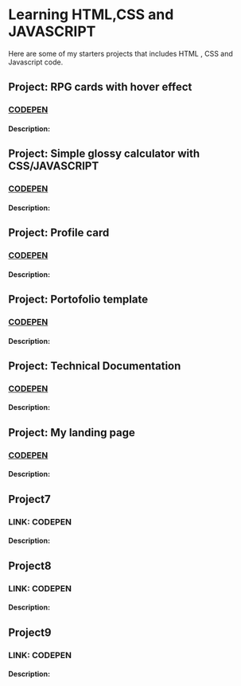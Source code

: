 # Learning HTML,CSS and JAVASCRIPT 

Here are some of my starters projects that includes HTML , CSS and Javascript code.


## Project: RPG cards with hover effect

### <a href="https://codepen.io/dimizafe/pen/XWzzaZN">CODEPEN</a>
#### Description:


## Project: Simple glossy calculator with CSS/JAVASCRIPT

### <a href="https://codepen.io/dimizafe/pen/BammZjZ">CODEPEN</a>
#### Description:

## Project: Profile card

### <a href="https://codepen.io/dimizafe/pen/MWObwga">CODEPEN</a>
#### Description:

## Project: Portofolio template

### <a href="https://codepen.io/dimizafe/pen/KKydmKQ">CODEPEN</a>
#### Description:

## Project: Technical Documentation

### <a href="https://codepen.io/dimizafe/pen/gOXppXvQ">CODEPEN</a>
#### Description:

## Project: My landing page

### <a href="https://codepen.io/dimizafe/pen/oNGVoGG">CODEPEN</a>
#### Description:

## Project7

### LINK: CODEPEN
#### Description:

## Project8

### LINK: CODEPEN
#### Description:

## Project9

### LINK: CODEPEN
#### Description:
